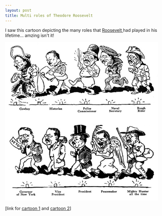 ```yaml
---
layout: post
title: Multi roles of Theodore Roosevelt
---
```


I saw this cartoon depicting the many roles that [Roosevelt ](http://en.wikipedia.org/wiki/Theodore_Roosevelt)had played in his lifetime... amzing isn't it!

![](/img/rooseveltroles3894750.jpg)

[link for [cartoon 1](http://en.wikipedia.org/wiki/Image:ROLES1.JPG) and [cartoon 2](http://en.wikipedia.org/wiki/Image:ROLES2.JPG)]
